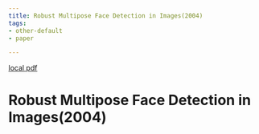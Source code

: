 ```yaml
---
title: Robust Multipose Face Detection in Images(2004)
tags:
- other-default
- paper

---
```


[local pdf](../../../pdfs/2004-Robust%20Multipose%20Face%20Detection%20in%20Images.pdf)

# Robust Multipose Face Detection in Images(2004)
